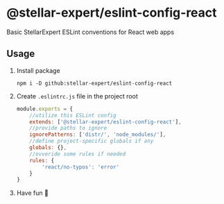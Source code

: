 # @stellar-expert/eslint-config-react

Basic StellarExpert ESLint conventions for React web apps 

## Usage

1. Install package

    ```
    npm i -D github:stellar-expert/eslint-config-react
    ```

2. Create `.eslintrc.js` file in the project root

    ```js
    module.exports = {
        //utilize this ESLint config
        extends: ['@stellar-expert/eslint-config-react'],
        //provide paths to ignore
        ignorePatterns: ['distr/', 'node_modules/'],
        //define project-specific globals if any
        globals: {},
        //ovveride some rules if needed
        rules: {
            'react/no-typos': 'error'
        }
    }
    ```

3. Have fun 🚀